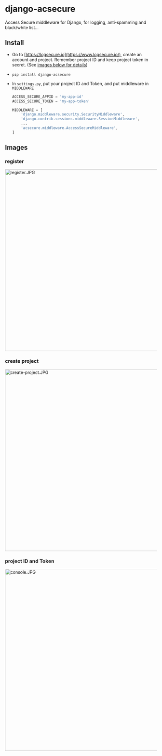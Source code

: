 # django-acsecure

Access Secure middleware for Django, for logging, anti-spamming and black/white list...

## Install

 - Go to [https://logsecure.io](https://www.logsecure.io/), create an account and project. Remember project ID and keep project token in secret. (See [images below for details](#images))
 -     pip install django-acsecure
 - In `settings.py`, put your project ID and Token, and put middleware in `MIDDLEWARE`    
 
	```python
	ACCESS_SECURE_APPID = 'my-app-id'
    ACCESS_SECURE_TOKEN = 'my-app-token'
    
    MIDDLEWARE = [
	    'django.middleware.security.SecurityMiddleware',
	    'django.contrib.sessions.middleware.SessionMiddleware',
	    ...
	    'acsecure.middleware.AccessSecureMiddleware',
	]
	```

## Images
### register    
<img alt="register.JPG" src="/images/register.JPG" width="600" />    

### create project    
<img alt="create-project.JPG" src="/images/create-project.JPG" width="600" />    

### project ID and Token    
<img alt="console.JPG" src="/images/console.JPG" width="600" />    
